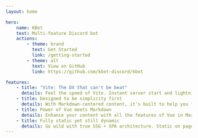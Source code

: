 ```yaml
---
layout: home

hero:
    name: KBot
    text: Multi-feature Discord bot
    actions:
        - theme: brand
          text: Get Started
          link: /getting-started
        - theme: alt
          text: View on GitHub
          link: https://github.com/kbot-discord/kbot

features:
    - title: "Vite: The DX that can't be beat"
      details: Feel the speed of Vite. Instant server start and lightning fast HMR that stays fast regardless of the app size.
    - title: Designed to be simplicity first
      details: With Markdown-centered content, it's built to help you focus on writing and deployed with minimum configuration.
    - title: Power of Vue meets Markdown
      details: Enhance your content with all the features of Vue in Markdown, while being able to customize your site with Vue.
    - title: Fully static yet still dynamic
      details: Go wild with true SSG + SPA architecture. Static on page load, but engage users with 100% interactivity from there.
---
```

